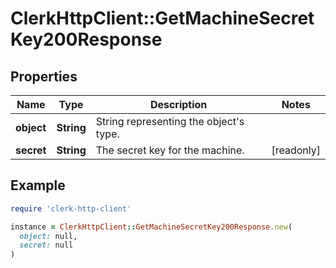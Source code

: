 # ClerkHttpClient::GetMachineSecretKey200Response

## Properties

| Name | Type | Description | Notes |
| ---- | ---- | ----------- | ----- |
| **object** | **String** | String representing the object&#39;s type. |  |
| **secret** | **String** | The secret key for the machine. | [readonly] |

## Example

```ruby
require 'clerk-http-client'

instance = ClerkHttpClient::GetMachineSecretKey200Response.new(
  object: null,
  secret: null
)
```

